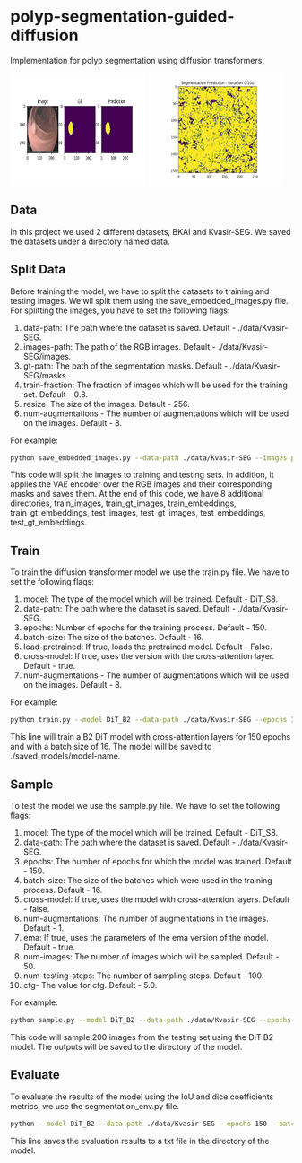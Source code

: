 # polyp-segmentation-guided-diffusion
Implementation for polyp segmentation using diffusion transformers.

<img src="examples/example2.jpg" alt="Project Screenshot" style="width:48%; height:200px;">
<img src="examples/gif_example.gif" alt="Project Screenshot" style="width:48%; height:200px;">

## Data
In this project we used 2 different datasets, BKAI and Kvasir-SEG. We saved the datasets under a directory named data.

## Split Data
Before training the model, we have to split the datasets to training and testing images.
We wil split them using the save_embedded_images.py file.
For splitting the images, you have to set the following flags:
1. data-path: The path where the dataset is saved. Default - ./data/Kvasir-SEG.
2. images-path: The path of the RGB images. Default - ./data/Kvasir-SEG/images.
3. gt-path: The path of the segmentation masks. Default - ./data/Kvasir-SEG/masks.
4. train-fraction: The fraction of images which will be used for the training set. Default - 0.8.
5. resize: The size of the images. Default - 256.
6. num-augmentations - The number of augmentations which will be used on the images. Default - 8.

For example:
```bash
python save_embedded_images.py --data-path ./data/Kvasir-SEG --images-path ./data/Kvasir-SEG/images --gt-path ./data/Kvasir-SEG/masks 
```
This code will split the images to training and testing sets. In addition, it applies the VAE encoder over the RGB images and their corresponding masks
and saves them. At the end of this code, we have 8 additional directories, train_images, train_gt_images, train_embeddings, 
train_gt_embeddings, test_images, test_gt_images, test_embeddings, test_gt_embeddings.

## Train
To train the diffusion transformer model we use the train.py file. We have to set the following flags:
1. model: The type of the model which will be trained. Default - DiT_S8.
2. data-path: The path where the dataset is saved. Default - ./data/Kvasir-SEG.
3. epochs: Number of epochs for the training process. Default - 150.
4. batch-size: The size of the batches. Default - 16.
5. load-pretrained: If true, loads the pretrained model. Default - False.
6. cross-model: If true, uses the version with the cross-attention layer. Default - true.
7. num-augmentations - The number of augmentations which will be used on the images. Default - 8.

For example:
```bash
python train.py --model DiT_B2 --data-path ./data/Kvasir-SEG --epochs 150 --batch-size 16 cross-model true
```
This line will train a B2 DiT model with cross-attention layers for 150 epochs and with a batch size of 16.
The model will be saved to ./saved_models/model-name.

## Sample
To test the model we use the sample.py file. We have to set the following flags:
1. model: The type of the model which will be trained. Default - DiT_S8.
2. data-path: The path where the dataset is saved. Default - ./data/Kvasir-SEG.
3. epochs: The number of epochs for which the model was trained. Default - 150.
4. batch-size: The size of the batches which were used in the training process. Default - 16.
5. cross-model: If true, uses the model with cross-attention layers. Default - false.
6. num-augmentations: The number of augmentations in the images. Default - 1.
7. ema: If true, uses the parameters of the ema version of the model. Default - true.
8. num-images: The number of images which will be sampled. Default - 50.
9. num-testing-steps: The number of sampling steps. Default - 100.
10. cfg- The value for cfg. Default - 5.0.

For example:
```bash
python sample.py --model DiT_B2 --data-path ./data/Kvasir-SEG --epochs 150 --batch-size 16 cross-model true --num-augmentation 8 --ema true --num-images 200
```
This code will sample 200 images from the testing set using the DiT B2 model. The outputs will be saved to the directory of the model.

## Evaluate
To evaluate the results of the model using the IoU and dice coefficients metrics, we use the segmentation_env.py file.

```bash
python --model DiT_B2 --data-path ./data/Kvasir-SEG --epochs 150 --batch-size 8 --cross-model true --num-augmentations 8 --ema true --num-testing-steps 100
```
This line saves the evaluation results to a txt file in the directory of the model.
